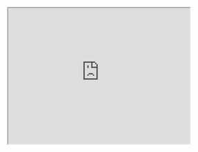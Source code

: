 <!-- TITLE: Musica -->

<iframe width="420" height="315"
src="https://www.youtube.com/embed/zVtfe2D_iu8">
Often a bird by Wim Mertens